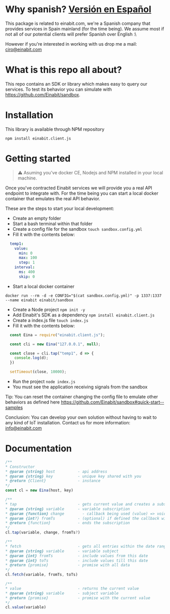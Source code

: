 # Why spanish? [Versión en Español](README.es.md)

This package is related to einabit.com, we're a Spanish company that provides services in Spain mainland (for the time being). We assume most if not all of our potential clients will prefer Spanish over English :\

However if you're interested in working with us drop me a mail: ciro@einabit.com

# What is this repo all about?

This repo contains an SDK or library which makes easy to query our services. To test its behavior you can simulate with https://github.com/Einabit/sandbox.

# Installation

This library is available through NPM repository

`npm install einabit.client.js`

# Getting started

> :warning: Asuming you've docker CE, Nodejs and NPM installed in your local machine.

Once you've contracted Einabit services we will provide you a real API endpoint to integrate with. For the time being you can start a local docker container that emulates the real API behavior.

These are the steps to start your local development:

- Create an empty folder
- Start a bash terminal within that folder
- Create a config file for the sandbox `touch sandbox.config.yml`
- Fill it with the contents below:
```yml
  temp1:
    value:
      min: 0
      max: 100
      step: 1
    interval:
      ms: 400
      skip: 0
```
- Start a local docker container
```
docker run --rm -d -e CONFIG="$(cat sandbox.config.yml)" -p 1337:1337 --name einabit einabit/sandbox
```
- Create a Node project `npm init -y`
- Add Einabit's SDK as a dependency `npm install einabit.client.js`
- Create a index.js file `touch index.js`
- Fill it with the contents below:
```js
  const Eina = require("einabit.client.js");

  const cli = new Eina("127.0.0.1", null);

  const close = cli.tap("temp1", d => {
    console.log(d);
  })

  setTimeout(close, 10000);
```
- Run the project `node index.js`
- You must see the application receiving signals from the sandbox

Tip: You can reset the container changing the config file to emulate other behaviors as defined here https://github.com/Einabit/sandbox#quick-start--samples

Conclusion: You can develop your own solution without having to wait to any kind of IoT installation. Contact us for more information: info@einabit.com

# Documentation

```js
/**
* Constructor
* @param {string} host          - api address
* @param {string} key           - unique key shared with you
* @return {Client}              - instance
*/
const cl = new Eina(host, key)

/**
* tap                           - gets current value and creates a subscription
* @param {string} variable      - variable subscription
* @param {function} change        - callback being used (value) => void
* @param {int?} fromTs          - (optional) if defined the callback will fire for every entry included since that date
* @return {function}            - ends the subscription
*/
cl.tap(variable, change, fromTs?)

/**
* fetch                         - gets all entries within the date range
* @param {string} variable      - variable subject
* @param {int} fromTs           - include values from this date
* @param {int} toTs             - include values till this date
* @return {promise}             - promise with all data
*/
cl.fetch(variable, fromTs, toTs)

/**
* value                         - returns the current value
* @param {string} variable      - subject variable
* @return {promise}             - promise with the current value
*/
cl.value(variable)
```
